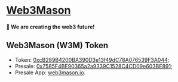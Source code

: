 # [Web3Mason](https://web3mason.io/)
**🧙 We are creating the web3 future!**

## Web3Mason (W3M) Token
  - Token: [0xcB289B4200BA390D3e13f49dC78A076539F3A044](https://etherscan.io/token/0xcB289B4200BA390D3e13f49dC78A076539F3A044);
  - Presale: [0x7585F4BE90365a2a9339C1528C4CD09e603BE891](https://etherscan.io/address/0x7585F4BE90365a2a9339C1528C4CD09e603BE891);
  - Presale App: [web3mason.io](https://web3mason.io/).
